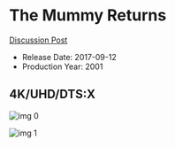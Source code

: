 # The Mummy Returns

[Discussion Post](https://www.avsforum.com/threads/bass-eq-for-filtered-movies.2995212/post-57033212)

* Release Date: 2017-09-12
* Production Year: 2001

## 4K/UHD/DTS:X

![img 0](https://i.imgur.com/d7kDwhu.jpg)

![img 1](https://i.imgur.com/y39qOLs.jpg)

